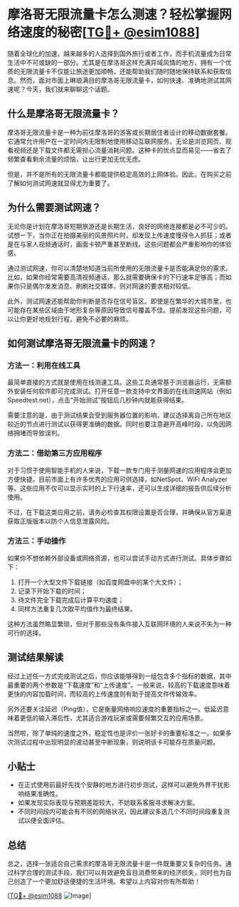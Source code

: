 # 摩洛哥无限流量卡怎么测速？轻松掌握网络速度的秘密[[TG💪+ @esim1088](https://t.me/s/esim1088)]

随着全球化的加速，越来越多的人选择到国外旅行或者工作，而手机流量成为日常生活中不可或缺的一部分。尤其是在摩洛哥这样充满异域风情的地方，拥有一个优质的无限流量卡不仅能让旅途更加顺畅，还能帮助我们随时随地保持联系和获取信息。然而，面对市面上琳琅满目的摩洛哥无限流量卡，如何快速、准确地测试其网速呢？今天，我们就来聊聊这个话题。

## 什么是摩洛哥无限流量卡？

摩洛哥无限流量卡是一种为前往摩洛哥的游客或长期居住者设计的移动数据套餐。它通常允许用户在一定时间内无限制地使用移动互联网服务，无论是浏览网页、观看视频还是下载文件都无需担心流量消耗问题。这种卡的优点显而易见——省去了频繁查看剩余流量的烦恼，让出行更加无忧无虑。

但是，并不是所有的无限流量卡都能提供稳定高效的上网体验。因此，在购买之前了解如何测试网速就显得尤为重要了。

## 为什么需要测试网速？

无论你是计划在摩洛哥短期旅游还是长期生活，良好的网络连接都是必不可少的。试想一下，当你正在拍摄美丽的风景照片时，却发现上传速度慢得令人抓狂；或者是在与家人视频通话时，画面卡顿严重甚至断线。这些问题都会严重影响你的体验感。

通过测试网速，你可以清楚地知道当前所使用的无限流量卡是否能满足你的需求。比如，如果你经常需要高清视频通话，那么就需要确保卡的下行速率足够高；而如果你只是偶尔发发消息、刷刷社交媒体，则对网速的要求相对较低。

此外，测试网速还能帮助你判断是否存在信号盲区。即使是在繁华的大城市里，也可能存在某些区域由于地形复杂等原因导致信号覆盖不佳。提前发现这些问题，可以让你更好地规划行程，避免不必要的麻烦。

## 如何测试摩洛哥无限流量卡的网速？

### 方法一：利用在线工具

最简单直接的方式就是使用在线测速工具。这些工具通常基于浏览器运行，无需额外安装任何软件即可完成测试。打开任意一款支持中文界面的在线测速网站（例如Speedtest.net），点击“开始测试”按钮后几秒钟内就能获得结果。

需要注意的是，由于测试结果会受到服务器位置的影响，建议选择离自己所在地区较近的节点进行测试以获得更准确的数据。同时也要注意避开高峰时段，以免因网络拥堵而导致误判。

### 方法二：借助第三方应用程序

对于习惯于使用智能手机的人来说，下载一款专门用于测量网速的应用程序会更加方便快捷。目前市面上有许多优秀的应用可供选择，如NetSpot、WiFi Analyzer等。这些应用不仅可以显示实时的上下行速率，还可以生成详细的报告供后续分析使用。

不过，在下载这类应用之前，请务必检查其权限设置是否合理，并确保从官方渠道获取正版版本以防个人信息泄露风险。

### 方法三：手动操作

如果你不想依赖外部设备或网络资源，也可以尝试手动方式进行测试。具体步骤如下：

1. 打开一个大型文件下载链接（如百度网盘中的某个大文件）；
2. 记录下开始下载的时间；
3. 待文件完全下载完成后计算平均速度；
4. 同样方法重复几次取平均值作为最终结果。

这种方法虽然略显繁琐，但对于那些没有条件接入互联网环境的人来说不失为一种可行的选择。

## 测试结果解读

经过上述任一方式完成测试之后，你应该能够得到一组包含多个指标的数据，其中最重要的两个参数是“下载速度”和“上传速度”。一般来说，较高的下载速度意味着更快的内容加载时间，而较高的上传速度则有助于提高文件传输效率。

另外还要关注延迟（Ping值），它是衡量网络响应速度的重要指标之一。低延迟意味着更低的输入滞后性，尤其适合游戏玩家或需要频繁交互的应用场景。

当然啦，除了单纯的速度之外，稳定性也是评价一张好卡的重要标准之一。如果多次测试过程中出现明显的波动甚至中断现象，则说明该卡可能存在质量问题。

## 小贴士

- 在正式使用前最好先找个安静的地方进行初步测试，这样可以避免外界干扰影响结果准确性。
- 如果发现实际表现与预期差距较大，不妨联系客服寻求解决方案。
- 不同时间段内可能会有不同的网络状况，因此建议多选几个不同时间段重复测试以便全面评估。

## 总结

总之，选择一张适合自己需求的摩洛哥无限流量卡是一件既重要又复杂的任务。通过科学合理的测试手段，我们可以有效避免盲目消费带来的经济损失，同时也为自己创造了一个更加舒适便捷的生活环境。希望以上内容对你有所帮助！

[[TG💪+ @esim1088](https://t.me/s/esim1088) ![Image](https://i.postimg.cc/4NQfJmqS/Snipaste-2025-05-13-00-14-12.png)]